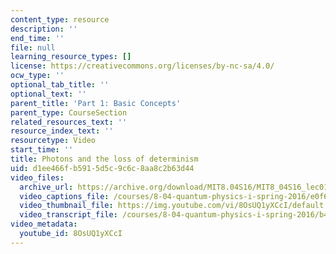 ```yaml
---
content_type: resource
description: ''
end_time: ''
file: null
learning_resource_types: []
license: https://creativecommons.org/licenses/by-nc-sa/4.0/
ocw_type: ''
optional_tab_title: ''
optional_text: ''
parent_title: 'Part 1: Basic Concepts'
parent_type: CourseSection
related_resources_text: ''
resource_index_text: ''
resourcetype: Video
start_time: ''
title: Photons and the loss of determinism
uid: d1ee466f-b591-5d5c-9c6c-8aa8c2b63d44
video_files:
  archive_url: https://archive.org/download/MIT8.04S16/MIT8_04S16_lec01_s4_300k.mp4
  video_captions_file: /courses/8-04-quantum-physics-i-spring-2016/e0f66f66876f5cff884d76cf33431a5b_8OsUQ1yXCcI.vtt
  video_thumbnail_file: https://img.youtube.com/vi/8OsUQ1yXCcI/default.jpg
  video_transcript_file: /courses/8-04-quantum-physics-i-spring-2016/b4d8e826615c5d78117daa53bb134de1_8OsUQ1yXCcI.pdf
video_metadata:
  youtube_id: 8OsUQ1yXCcI
---
```

